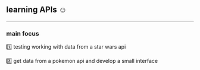 ## learning APIs ☺️

<hr>

### main focus

1️⃣ testing working with data from a star wars api

2️⃣ get data from a pokemon api and develop a small interface
